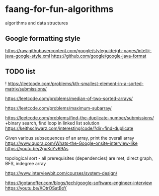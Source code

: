 # faang-for-fun-algorithms
algorithms and data structures

## Google formatting style
https://raw.githubusercontent.com/google/styleguide/gh-pages/intellij-java-google-style.xml
https://github.com/google/google-java-format

## TODO list

!
https://leetcode.com/problems/kth-smallest-element-in-a-sorted-matrix/submissions/

https://leetcode.com/problems/median-of-two-sorted-arrays/

https://leetcode.com/problems/maximum-subarray/

https://leetcode.com/problems/find-the-duplicate-number/submissions/
+binary search, find loop in linked list
solution
https://keithschwarz.com/interesting/code/?dir=find-duplicate

Given various subsequences of an array, print the overall array
https://www.quora.com/Whats-the-Google-onsite-interview-like
https://youtu.be/2guKcYv69As

topological sort - all prerequisites (dependencies) are met, direct graph, BFS, indegree array


https://www.interviewbit.com/courses/system-design/

https://igotanoffer.com/blogs/tech/google-software-engineer-interview
https://youtu.be/XOtrOSatBoY